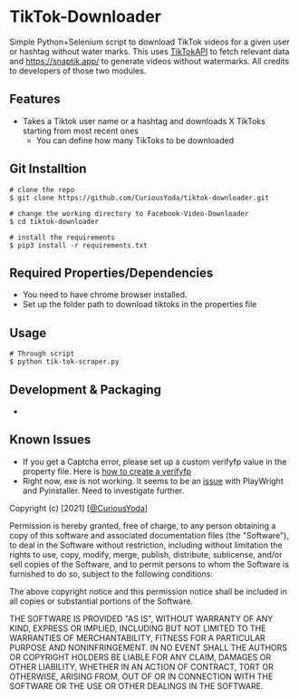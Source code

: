 # TikTok-Downloader
Simple Python+Selenium script to download TikTok videos for a given user or hashtag without water marks. 
This uses [TikTokAPI](https://davidteather.github.io/TikTok-Api/docs/) to fetch relevant data and https://snaptik.app/ to generate videos without watermarks. 
All credits to developers of those two modules. 


## Features
- Takes a Tiktok user name or a hashtag and downloads X TikToks starting from most recent ones
  - You can define how many TikToks to be downloaded
  

## Git Installtion
```
# clone the repo
$ git clone https://github.com/CuriousYoda/tiktok-downloader.git

# change the working directory to Facebook-Video-Downloader
$ cd tiktok-downloader

# install the requirements
$ pip3 install -r requirements.txt
```

## Required Properties/Dependencies
- You need to have chrome browser installed.
- Set up the folder path to download tiktoks in the properties file

## Usage
```
# Through script
$ python tik-tok-scraper.py

```

## Development & Packaging
- 

## Known Issues
- If you get a Captcha error, please set up a custom verifyfp value in the property file. Here is [how to create a verifyfp](https://www.youtube.com/watch?v=MgjorCvPzxg)
- Right now, exe is not working. It seems to be an [issue](https://github.com/davidteather/TikTok-Api/issues/591) with PlayWright and Pyinstaller. Need to investigate further. 

Copyright (c) [2021] [[@CuriousYoda](https://twitter.com/CuriousYoda)]

Permission is hereby granted, free of charge, to any person obtaining a copy
of this software and associated documentation files (the "Software"), to deal
in the Software without restriction, including without limitation the rights
to use, copy, modify, merge, publish, distribute, sublicense, and/or sell
copies of the Software, and to permit persons to whom the Software is
furnished to do so, subject to the following conditions:

The above copyright notice and this permission notice shall be included in all
copies or substantial portions of the Software.

THE SOFTWARE IS PROVIDED "AS IS", WITHOUT WARRANTY OF ANY KIND, EXPRESS OR
IMPLIED, INCLUDING BUT NOT LIMITED TO THE WARRANTIES OF MERCHANTABILITY,
FITNESS FOR A PARTICULAR PURPOSE AND NONINFRINGEMENT. IN NO EVENT SHALL THE
AUTHORS OR COPYRIGHT HOLDERS BE LIABLE FOR ANY CLAIM, DAMAGES OR OTHER
LIABILITY, WHETHER IN AN ACTION OF CONTRACT, TORT OR OTHERWISE, ARISING FROM,
OUT OF OR IN CONNECTION WITH THE SOFTWARE OR THE USE OR OTHER DEALINGS IN THE
SOFTWARE.
